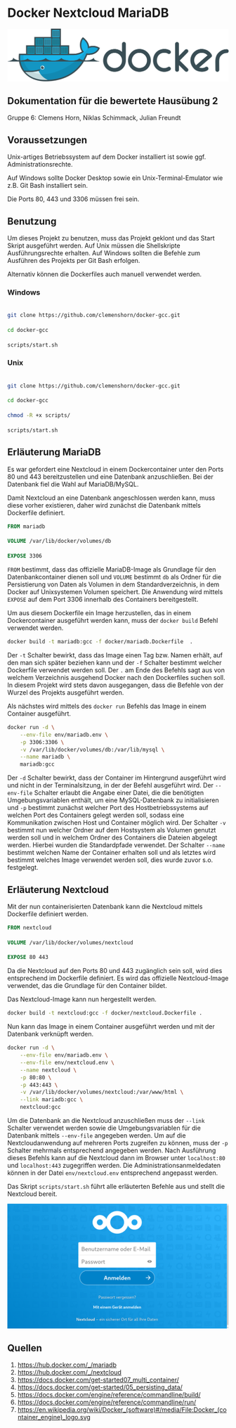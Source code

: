 # Docker Nextcloud MariaDB

[![Docker Logo](images/1920px-Docker_(container_engine)_logo.svg.png "Docker Logo")](https://en.wikipedia.org/wiki/Docker_(software)#/media/File:Docker_(container_engine)_logo.svg)

## Dokumentation für die bewertete Hausübung 2

Gruppe 6: Clemens Horn, Niklas Schimmack, Julian Freundt

## Voraussetzungen

Unix-artiges Betriebssystem auf dem Docker installiert ist sowie ggf. Administrationsrechte.

Auf Windows sollte Docker Desktop sowie ein Unix-Terminal-Emulator wie z.B. Git Bash installiert sein.

Die Ports 80, 443 und 3306 müssen frei sein.

## Benutzung

Um dieses Projekt zu benutzen, muss das Projekt geklont und das Start Skript ausgeführt werden. Auf Unix müssen die Shellskripte Ausführungsrechte erhalten. Auf Windows sollten die Befehle zum Ausführen des Projekts per Git Bash erfolgen.

Alternativ können die Dockerfiles auch manuell verwendet werden.

### Windows

```bash

git clone https://github.com/clemenshorn/docker-gcc.git

cd docker-gcc

scripts/start.sh

```

### Unix

```bash

git clone https://github.com/clemenshorn/docker-gcc.git

cd docker-gcc

chmod -R +x scripts/ 

scripts/start.sh

```

## Erläuterung MariaDB

Es war gefordert eine Nextcloud in einem Dockercontainer unter den Ports 80 und 443 bereitzustellen und eine Datenbank anzuschließen. Bei der Datenbank fiel die Wahl auf MariaDB/MySQL.

Damit Nextcloud an eine Datenbank angeschlossen werden kann, muss diese vorher existieren, daher wird zunächst die Datenbank mittels Dockerfile definiert.

```Dockerfile
FROM mariadb

VOLUME /var/lib/docker/volumes/db

EXPOSE 3306
```

`FROM` bestimmt, dass das offizielle MariaDB-Image als Grundlage für den Datenbankcontainer dienen soll und `VOLUME` bestimmt `db` als Ordner für die Persistierung von Daten als Volumen in dem Standardverzeichnis, in dem Docker auf Unixsystemen Volumen speichert. Die Anwendung wird mittels `EXPOSE` auf dem Port 3306 innerhalb des Containers bereitgestellt.  

Um aus diesem Dockerfile ein Image herzustellen, das in einem Dockercontainer ausgeführt werden kann, muss der `docker build` Befehl verwendet werden.

```bash
docker build -t mariadb:gcc -f docker/mariadb.Dockerfile  .
```

Der `-t` Schalter bewirkt, dass das Image einen Tag bzw. Namen erhält, auf den man sich später beziehen kann und der `-f` Schalter bestimmt welcher Dockerfile verwendet werden soll. Der `.` am Ende des Befehls sagt aus von welchem Verzeichnis ausgehend Docker nach den Dockerfiles suchen soll. In diesem Projekt wird stets davon ausgegangen, dass die Befehle von der Wurzel des Projekts ausgeführt werden.

Als nächstes wird mittels des `docker run` Befehls das Image in einem Container ausgeführt.

```bash
docker run -d \
    --env-file env/mariadb.env \
    -p 3306:3306 \
    -v /var/lib/docker/volumes/db:/var/lib/mysql \
    --name mariadb \
    mariadb:gcc
```

Der `-d` Schalter bewirkt, dass der Container im Hintergrund ausgeführt wird und nicht in der Terminalsitzung, in der der Befehl ausgeführt wird. Der `--env-file` Schalter erlaubt die Angabe einer Datei, die die benötigten Umgebungsvariablen enthält, um eine MySQL-Datenbank zu initialisieren und `-p` bestimmt zunächst welcher Port des Hostbetriebssystems auf welchen Port des Containers gelegt werden soll, sodass eine Kommunikation zwischen Host und Container möglich wird. Der Schalter `-v` bestimmt nun welcher Ordner auf dem Hostsystem als Volumen genutzt werden soll und in welchem Ordner des Containers die Dateien abgelegt werden. Hierbei wurden die Standardpfade verwendet. Der Schalter `--name` bestimmt welchen Name der Container erhalten soll und als letztes wird bestimmt welches Image verwendet werden soll, dies wurde zuvor s.o. festgelegt.

## Erläuterung Nextcloud

Mit der nun containerisierten Datenbank kann die Nextcloud mittels Dockerfile definiert werden.

```Dockerfile
FROM nextcloud

VOLUME /var/lib/docker/volumes/nextcloud

EXPOSE 80 443
```

Da die Nextcloud auf den Ports 80 und 443 zugänglich sein soll, wird dies entsprechend im Dockerfile definiert. Es wird das offizielle Nextcloud-Image verwendet, das die Grundlage für den Container bildet.

Das Nextcloud-Image kann nun hergestellt werden.

```bash
docker build -t nextcloud:gcc -f docker/nextcloud.Dockerfile .
```

Nun kann das Image in einem Container ausgeführt werden und mit der Datenbank verknüpft werden.

```bash
docker run -d \
    --env-file env/mariadb.env \
    --env-file env/nextcloud.env \
    --name nextcloud \
    -p 80:80 \
    -p 443:443 \
    -v /var/lib/docker/volumes/nextcloud:/var/www/html \
    --link mariadb:gcc \
    nextcloud:gcc
```

Um die Datenbank an die Nextcloud anzuschließen muss der `--link` Schalter verwendet werden sowie die Umgebungsvariablen für die Datenbank mittels `--env-file` angegeben werden. Um auf die Nextcloudanwendung auf mehreren Ports zugreifen zu können, muss der `-p` Schalter mehrmals entsprechend angegeben werden. Nach Ausführung dieses Befehls kann auf die Nextcloud dann im Browser unter `localhost:80` und `localhost:443` zugegriffen werden.
Die Administrationsanmeldedaten können in der Datei `env/nextcloud.env` entsprechend angepasst werden.

Das Skript `scripts/start.sh` führt alle erläuterten Befehle aus und stellt die Nextcloud bereit.

![Nextcloud](images/nextcloud.png "Nextcloud Anmeldebildschirm")

## Quellen

1. <https://hub.docker.com/_/mariadb>
2. <https://hub.docker.com/_/nextcloud>
3. <https://docs.docker.com/get-started07_multi_container/>
4. <https://docs.docker.com/get-started/05_persisting_data/>
5. <https://docs.docker.com/engine/reference/commandline/build/>
6. <https://docs.docker.com/engine/reference/commandline/run/>
7. <https://en.wikipedia.org/wiki/Docker_(software)#/media/File:Docker_(container_engine)_logo.svg>
